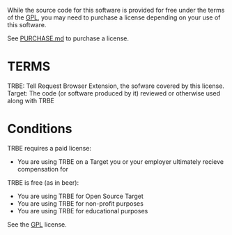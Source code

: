 While the source code for this software is provided for free under the terms of the [GPL](GPL.md), you may need to purchase a license depending on your use of this software.

See [PURCHASE.md](PURCHASE.md) to purchase a license.

# TERMS

TRBE: Tell Request Browser Extension, the sofware covered by this license.
Target: The code (or software produced by it) reviewed or otherwise used along with TRBE

# Conditions

TRBE requires a paid license:
* You are using TRBE on a Target you or your employer ultimately recieve compensation for

TRBE is free (as in beer):
* You are using TRBE for Open Source Target
* You are using TRBE for non-profit purposes
* You are using TRBE for educational purposes


See the [GPL](GPL.md) license.
